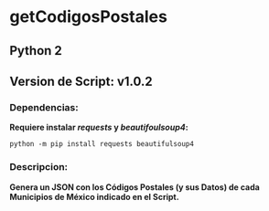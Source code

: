 # getCodigosPostales
## Python 2
## Version de Script: v1.0.2
### Dependencias:

__Requiere instalar _requests_ y _beautifoulsoup4_:__

    python -m pip install requests beautifulsoup4

### Descripcion:

__Genera un JSON con los Códigos Postales (y sus Datos) de cada Municipios de México indicado en el Script.__

